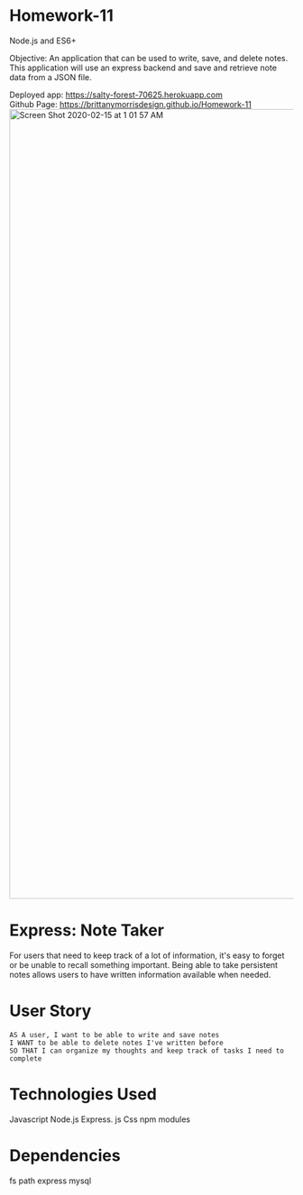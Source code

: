 # Homework-11
Node.js and ES6+

Objective: An application that can be used to write, save, and delete notes. This application will use an express backend and save and retrieve note data from a JSON file.

Deployed app: https://salty-forest-70625.herokuapp.com  <br/> 
Github Page: https://brittanymorrisdesign.github.io/Homework-11
<img width="1402" alt="Screen Shot 2020-02-15 at 1 01 57 AM" src="https://user-images.githubusercontent.com/44029053/74582835-d6728080-4f8e-11ea-9b06-63d4a4e41602.png">

# Express: Note Taker
For users that need to keep track of a lot of information, it's easy to forget or be unable to recall something important. Being able to take persistent notes allows users to have written information available when needed.

# User Story
```
AS A user, I want to be able to write and save notes
I WANT to be able to delete notes I've written before
SO THAT I can organize my thoughts and keep track of tasks I need to complete
```

# Technologies Used
Javascript
Node.js
Express. js
Css
npm modules

# Dependencies
fs
path
express
mysql
